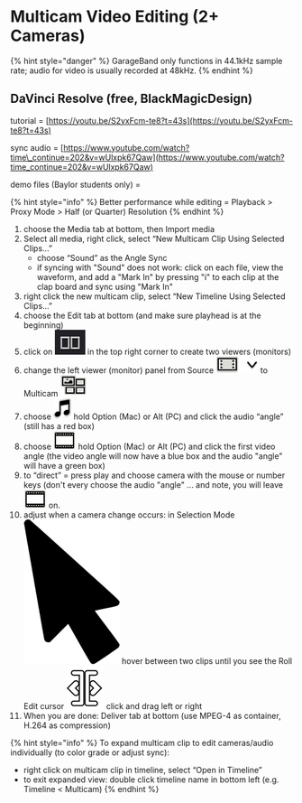 # Multicam Video Editing \(2+ Cameras\)

{% hint style="danger" %}
GarageBand only functions in 44.1kHz sample rate; audio for video is usually recorded at 48kHz.
{% endhint %}

## **DaVinci Resolve** \(free, BlackMagicDesign\)

tutorial = [https://youtu.be/S2yxFcm-te8?t=43s](https://youtu.be/S2yxFcm-te8?t=43s) 

sync audio = [https://www.youtube.com/watch?time\_continue=202&v=wUlxpk67Qaw](https://www.youtube.com/watch?time_continue=202&v=wUlxpk67Qaw)

demo files \(Baylor students only\) = 

{% hint style="info" %}
Better performance while editing = Playback &gt; Proxy Mode &gt; Half \(or Quarter\) Resolution
{% endhint %}

1. choose the Media tab at bottom, then Import media
2. Select all media, right click, select “New Multicam Clip Using Selected Clips…”
   * choose “Sound” as the Angle Sync
   * if syncing with "Sound" does not work: click on each file, view the waveform, and add a "Mark In" by pressing "i" to each clip at the clap board and sync using "Mark In"
3. right click the new multicam clip, select “New Timeline Using Selected Clips…” 
4. choose the Edit tab at bottom \(and make sure playhead is at the beginning\)
5. click on ![](../../.gitbook/assets/screen-shot-2019-11-26-at-2.17.10-pm.png) in the top right corner to create two viewers \(monitors\)
6. change the left viewer \(monitor\) panel from Source ![](../../.gitbook/assets/source-37.png) to Multicam ![](../../.gitbook/assets/multi2-38.png) 
7. choose ![](../../.gitbook/assets/audio-39.png) hold Option \(Mac\) or Alt \(PC\) and click the audio “angle” \(still has a red box\)
8. choose ![](../../.gitbook/assets/video-41.png) hold Option \(Mac\) or Alt \(PC\) and click the first video angle \(the video angle will now have a blue box and the audio "angle" will have a green box\) 
9. to “direct” = press play and choose camera with the mouse or number keys \(don't every choose the audio "angle" ... and note, you will leave ![](../../.gitbook/assets/video-41.png) on.
10. adjust when a camera change occurs: in Selection Mode ![](../../.gitbook/assets/pinclipart-74.png) hover between two clips until you see the Roll Edit cursor ![](../../.gitbook/assets/roll-edit-cursor-72.png) click and drag left or right
11. When you are done: Deliver tab at bottom \(use MPEG-4 as container, H.264 as compression\)

{% hint style="info" %}
To expand multicam clip to edit cameras/audio individually \(to color grade or adjust sync\):

* right click on multicam clip in timeline, select “Open in Timeline”
* to exit expanded view: double click timeline name in bottom left \(e.g. Timeline &lt; Multicam\)
{% endhint %}

